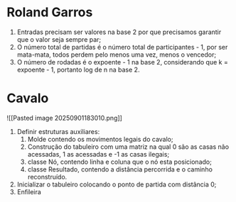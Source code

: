 # Roland Garros

1. Entradas precisam ser valores na base 2 por que precisamos garantir que o valor seja sempre par;
2. O número total de partidas é o número total de participantes - 1, por ser mata-mata, todos perdem pelo menos uma vez, menos o vencedor;
3. O número de rodadas é o expoente - 1 na base 2, considerando que k =  expoente - 1, portanto log de n na base 2. 

# Cavalo

![[Pasted image 20250901183010.png]]

1. Definir estruturas auxiliares:
	1. Molde contendo os movimentos legais do cavalo;
	2. Construção do tabuleiro com uma matriz na qual 0 são as casas não acessadas, 1 as acessadas e -1 as casas ilegais;
	3. classe Nó, contendo linha e coluna que o nó esta posicionado;
	4. classe Resultado, contendo a distância percorrida e o caminho reconstruído.
2. Inicializar o tabuleiro colocando o ponto de partida com distância 0;
3. Enfileira 